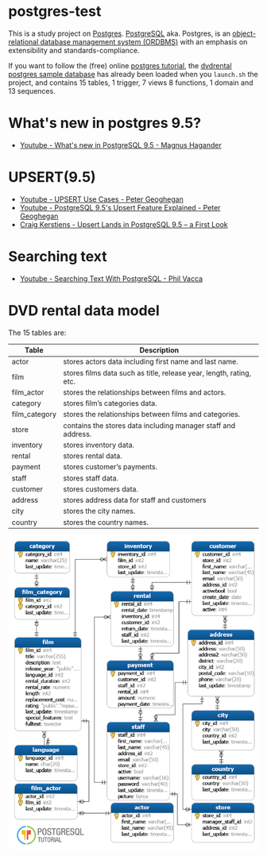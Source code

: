 # postgres-test
This is a study project on [Postgres](http://www.postgresql.org/). [PostgreSQL](https://en.wikipedia.org/wiki/PostgreSQL) 
aka. Postgres, is an [object-relational database management system (ORDBMS)](https://en.wikipedia.org/wiki/Object-relational_database) 
with an emphasis on extensibility and standards-compliance. 

If you want to follow the (free) online [postgres tutorial](http://www.postgresqltutorial.com/), 
the [dvdrental postgres sample database](http://www.postgresqltutorial.com/postgresql-sample-database/) has already 
been loaded when you `launch.sh` the project, and contains 15 tables, 1 trigger, 7 views 8 functions, 1 domain and 13 sequences.

# What's new in postgres 9.5?
- [Youtube - What's new in PostgreSQL 9.5 - Magnus Hagander](https://www.youtube.com/watch?v=ubR3AN6kaGA)

# UPSERT(9.5)
- [Youtube - UPSERT Use Cases - Peter Geoghegan](https://www.youtube.com/watch?v=wgLf_ucdFbY)
- [Youtube - PostgreSQL 9.5's Upsert Feature Explained - Peter Geoghegan](https://www.youtube.com/watch?v=pbg97bkxbbY)
- [Craig Kerstiens - Upsert Lands in PostgreSQL 9.5 – a First Look](http://www.craigkerstiens.com/2015/05/08/upsert-lands-in-postgres-9.5/)

# Searching text
- [Youtube - Searching Text With PostgreSQL - Phil Vacca](https://www.youtube.com/watch?v=nw2W-E_8R5U)

# DVD rental data model
The 15 tables are:

Table | Description 
------|-----------
actor | stores actors data including first name and last name.
film | stores films data such as title, release year, length, rating, etc.
film_actor | stores the relationships between films and actors.
category | stores film’s categories data.
film_category | stores the relationships between films and categories.
store | contains the stores data including manager staff and address.
inventory | stores inventory data.
rental | stores rental data.
payment | stores customer’s payments.
staff | stores staff data.
customer | stores customers data.
address | stores address data for staff and customers
city | stores the city names.
country | stores the country names.

![dvdrental-er](https://github.com/dnvriend/postgres-test/blob/master/er-diagram/dvdrental-er-diagram.png)
